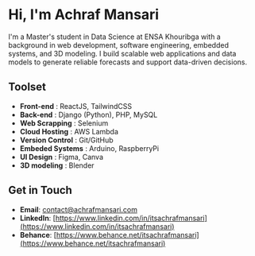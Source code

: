 # Hi, I'm Achraf Mansari
I'm a Master's student in Data Science at ENSA Khouribga with a background in web development, software engineering, embedded systems, and 3D modeling. I build scalable web applications and data models to generate reliable forecasts and support data-driven decisions.

## Toolset

- **Front-end** : ReactJS, TailwindCSS
- **Back-end** : Django (Python), PHP, MySQL
- **Web Scrapping** : Selenium
- **Cloud Hosting** : AWS Lambda
- **Version Control** : Git/GitHub
- **Embeded Systems** : Arduino, RaspberryPi
- **UI Design** : Figma, Canva
- **3D modeling** : Blender

## Get in Touch
- **Email**: [contact@achrafmansari.com](mailto:contact@achrafmansari.com)
- **LinkedIn**: [https://www.linkedin.com/in/itsachrafmansari](https://www.linkedin.com/in/itsachrafmansari)
- **Behance**: [https://www.behance.net/itsachrafmansari](https://www.behance.net/itsachrafmansari)
